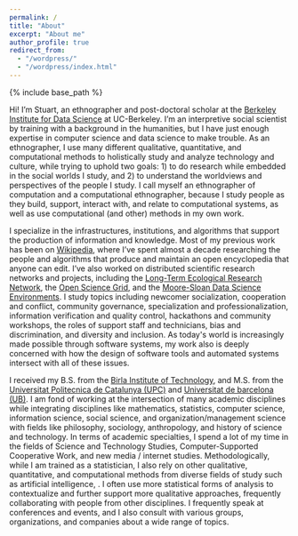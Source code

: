 ```yaml
---
permalink: /
title: "About"
excerpt: "About me"
author_profile: true
redirect_from: 
  - "/wordpress/"
  - "/wordpress/index.html"
---
```


{% include base_path %}

Hi! I’m Stuart, an ethnographer and post-doctoral scholar at the [Berkeley Institute for Data Science](http://bids.berkeley.edu) at UC-Berkeley. I’m an interpretive social scientist by training with a background in the humanities, but I have just enough expertise in computer science and data science to make trouble. As an ethnographer, I use many different qualitative, quantitative, and computational methods to holistically study and analyze technology and culture, while trying to uphold two goals: 1) to do research while embedded in the social worlds I study, and 2) to understand the worldviews and perspectives of the people I study. I call myself an ethnographer of computation and a computational ethnographer, because I study people as they build, support, interact with, and relate to computational systems, as well as use computational (and other) methods in my own work.

I specialize in the infrastructures, institutions, and algorithms that support the production of information and knowledge. Most of my previous work has been on [Wikipedia](http://enwp.org/Wikipedia), where I’ve spent almost a decade researching the people and algorithms that produce and maintain an open encyclopedia that anyone can edit. I’ve also worked on distributed scientific research networks and projects, including the [Long-Term Ecological Research Network](https://lternet.edu/), the [Open Science Grid](https://www.opensciencegrid.org/), and the [Moore-Sloan Data Science Environments](http://msdse.org/). I study topics including newcomer socialization, cooperation and conflict, community governance, specialization and professionalization, information verification and quality control, hackathons and community workshops, the roles of support staff and technicians, bias and discrimination, and diversity and inclusion. As today's world is increasingly made possible through software systems, my work also is deeply concerned with how the design of software tools and automated systems intersect with all of these issues.

I received my B.S. from the [Birla Institute of Technology](http://www.bitmesra.ac.in), and M.S. from the [Universitat Politecnica de Catalunya (UPC)](http://www.upc.edu) and [Universitat de barcelona (UB)](http://www.ub.edu). I am fond of working at the intersection of many academic disciplines while integrating disciplines like mathematics, statistics, computer science, information science, social science, and organization/management science with fields like philosophy, sociology, anthropology, and history of science and technology. In terms of academic specialties, I spend a lot of my time in the fields of Science and Technology Studies, Computer-Supported Cooperative Work, and new media / internet studies. Methodologically, while I am trained as a statistician, I also rely on other qualitative, quantitative, and computational methods from diverse fields of study such as artificial intelligence, . I often use more statistical forms of analysis to contextualize and further support more qualitative approaches, frequently collaborating with people from other disciplines. I frequently speak at conferences and events, and I also consult with various groups, organizations, and companies about a wide range of topics.
